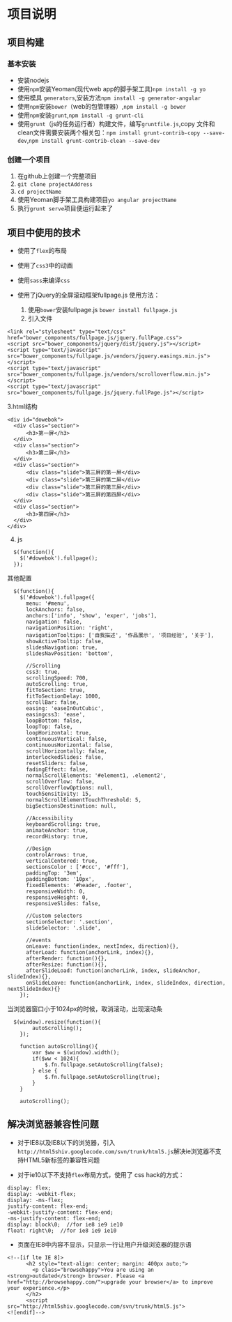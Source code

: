 # 项目说明

## 项目构建

### 基本安装

- 安装nodejs
- 使用`npm`安装Yeoman(现代web app的脚手架工具)`npm install -g yo`
- 使用模具 `generators`,安装方法`npm install -g generator-angular`
- 使用`npm`安装`bower`（web的包管理器）,`npm install -g bower`
- 使用`npm`安装`grunt`,`npm install -g grunt-cli`
- 使用`grunt`（js的任务运行者）构建文件，编写`gruntfile.js`,copy 文件和 clean文件需要安装两个相关包：`npm install grunt-contrib-copy --save-dev`,`npm install grunt-contrib-clean --save-dev`

### 创建一个项目
1. 在github上创建一个完整项目
2. `git clone projectAddress`
3. `cd projectName`
4. 使用Yeoman脚手架工具构建项目`yo angular projectName`
5. 执行`grunt serve`项目便运行起来了

## 项目中使用的技术

- 使用了`flex`的布局

- 使用了`css3`中的动画

- 使用`sass`来编译`css`

- 使用了jQuery的全屏滚动框架fullpage.js
  使用方法：
  1. 使用`bower`安装fullpage.js `bower install fullpage.js`
  2. 引入文件
```language
<link rel="stylesheet" type="text/css" href="bower_components/fullpage.js/jquery.fullPage.css">
<script src="bower_components/jquery/dist/jquery.js"></script>
<script type="text/javascript" src="bower_components/fullpage.js/vendors/jquery.easings.min.js"></script>
<script type="text/javascript" src="bower_components/fullpage.js/vendors/scrolloverflow.min.js"></script>
<script type="text/javascript" src="bower_components/fullpage.js/jquery.fullPage.js"></script>
```
  3.html结构
  ```language
  <div id="dowebok">
    <div class="section">
        <h3>第一屏</h3>
    </div>
    <div class="section">
        <h3>第二屏</h3>
    </div>
    <div class="section">
        <div class="slide">第三屏的第一屏</div>
        <div class="slide">第三屏的第二屏</div>
        <div class="slide">第三屏的第三屏</div>
        <div class="slide">第三屏的第四屏</div>
    </div>
    <div class="section">
        <h3>第四屏</h3>
    </div>
</div>
```
  4. js
```language
  $(function(){
    $('#dowebok').fullpage();
  });
```
其他配置
```
  $(function(){
    $('#dowebok').fullpage({
      menu: '#menu',
      lockAnchors: false,
      anchors:['info', 'show', 'exper', 'jobs'],
      navigation: false,
      navigationPosition: 'right',
      navigationTooltips: ['自我描述', '作品展示', '项目经验', '关于'],
      showActiveTooltip: false,
      slidesNavigation: true,
      slidesNavPosition: 'bottom',

      //Scrolling
      css3: true,
      scrollingSpeed: 700,
      autoScrolling: true,
      fitToSection: true,
      fitToSectionDelay: 1000,
      scrollBar: false,
      easing: 'easeInOutCubic',
      easingcss3: 'ease',
      loopBottom: false,
      loopTop: false,
      loopHorizontal: true,
      continuousVertical: false,
      continuousHorizontal: false,
      scrollHorizontally: false,
      interlockedSlides: false,
      resetSliders: false,
      fadingEffect: false,
      normalScrollElements: '#element1, .element2',
      scrollOverflow: false,
      scrollOverflowOptions: null,
      touchSensitivity: 15,
      normalScrollElementTouchThreshold: 5,
      bigSectionsDestination: null,

      //Accessibility
      keyboardScrolling: true,
      animateAnchor: true,
      recordHistory: true,

      //Design
      controlArrows: true,
      verticalCentered: true,
      sectionsColor : ['#ccc', '#fff'],
      paddingTop: '3em',
      paddingBottom: '10px',
      fixedElements: '#header, .footer',
      responsiveWidth: 0,
      responsiveHeight: 0,
      responsiveSlides: false,

      //Custom selectors
      sectionSelector: '.section',
      slideSelector: '.slide',

      //events
      onLeave: function(index, nextIndex, direction){},
      afterLoad: function(anchorLink, index){},
      afterRender: function(){},
      afterResize: function(){},
      afterSlideLoad: function(anchorLink, index, slideAnchor, slideIndex){},
      onSlideLeave: function(anchorLink, index, slideIndex, direction, nextSlideIndex){}
    });
```
当浏览器窗口小于1024px的时候，取消滚动，出现滚动条
```language
  $(window).resize(function(){
        autoScrolling();
    });

    function autoScrolling(){
        var $ww = $(window).width();
        if($ww < 1024){
            $.fn.fullpage.setAutoScrolling(false);
        } else {
            $.fn.fullpage.setAutoScrolling(true);
        }
    }

    autoScrolling();
```


## 解决浏览器兼容性问题

- 对于IE8以及IE8以下的浏览器，引入`http://html5shiv.googlecode.com/svn/trunk/html5.js`解决ie浏览器不支持HTML5新标签的兼容性问题

- 对于ie10以下不支持`flex`布局方式，使用了 css hack的方式：
```language
display: flex;
display: -webkit-flex;
display: -ms-flex;
justify-content: flex-end;
-webkit-justify-content: flex-end;
-ms-justify-content: flex-end;
display: block\0;  //for ie8 ie9 ie10
float: right\0;  //for ie8 ie9 ie10
```
- 页面在IE8中内容不显示，只显示一行让用户升级浏览器的提示语
```language
<!--[if lte IE 8]>
      <h2 style="text-align: center; margin: 400px auto;">
        <p class="browsehappy">You are using an <strong>outdated</strong> browser. Please <a href="http://browsehappy.com/">upgrade your browser</a> to improve your experience.</p>
      </h2>
      <script src="http://html5shiv.googlecode.com/svn/trunk/html5.js">
<![endif]-->
```





























